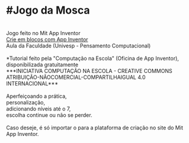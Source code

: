 <h1>#Jogo da Mosca</h1>
<br>
Jogo feito no Mit App Inventor<br>
<a href="https://appinventor.mit.edu/">Crie em blocos com App Inventor</a>
<br>
Aula da Faculdade (Univesp - Pensamento Computacional)<br>
<br>
*Tutorial feito pela "Computação na Escola" (Oficina de App Inventor), disponibilizada gratuitamente<br>
***INICIATIVA COMPUTAÇÃO NA ESCOLA - CREATIVE COMMONS ATRIBUIÇÃO-NÃOCOMERCIAL-COMPARTILHAIGUAL 4.0 INTERNACIONAL***<br>
<br>
Aperfeiçoando a prática,<br>
personalização,<br>
adicionando níveis até o 7,<br>
escolha continue ou não se perder.<br>
<br>
Caso deseje, é só importar o <arquivo_codigo.aia> para a plataforma de criação no site do Mit App Inventor.
